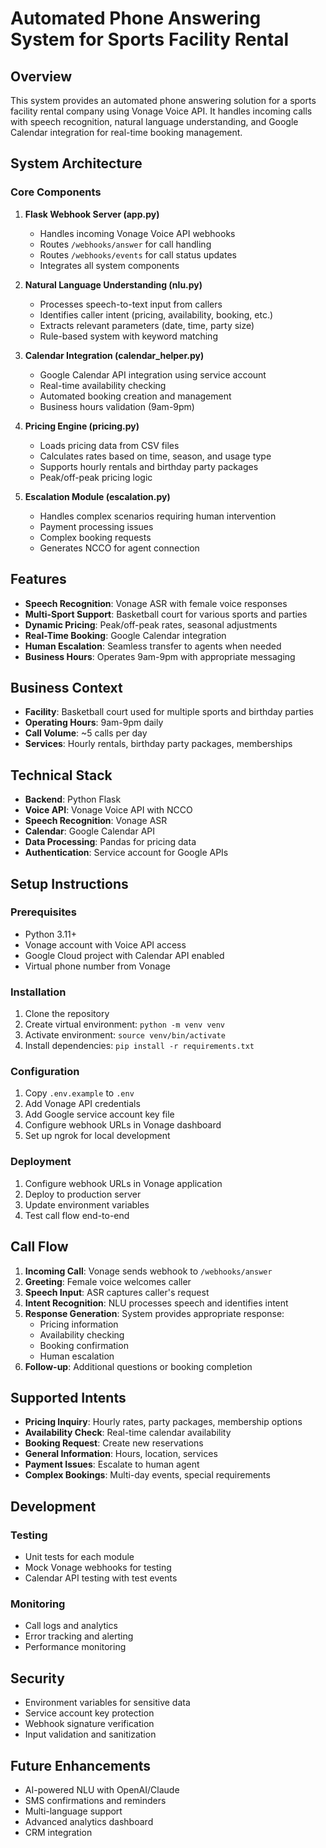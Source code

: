 # Automated Phone Answering System for Sports Facility Rental

## Overview
This system provides an automated phone answering solution for a sports facility rental company using Vonage Voice API. It handles incoming calls with speech recognition, natural language understanding, and Google Calendar integration for real-time booking management.

## System Architecture

### Core Components

1. **Flask Webhook Server (app.py)**
   - Handles incoming Vonage Voice API webhooks
   - Routes `/webhooks/answer` for call handling
   - Routes `/webhooks/events` for call status updates
   - Integrates all system components

2. **Natural Language Understanding (nlu.py)**
   - Processes speech-to-text input from callers
   - Identifies caller intent (pricing, availability, booking, etc.)
   - Extracts relevant parameters (date, time, party size)
   - Rule-based system with keyword matching

3. **Calendar Integration (calendar_helper.py)**
   - Google Calendar API integration using service account
   - Real-time availability checking
   - Automated booking creation and management
   - Business hours validation (9am-9pm)

4. **Pricing Engine (pricing.py)**
   - Loads pricing data from CSV files
   - Calculates rates based on time, season, and usage type
   - Supports hourly rentals and birthday party packages
   - Peak/off-peak pricing logic

5. **Escalation Module (escalation.py)**
   - Handles complex scenarios requiring human intervention
   - Payment processing issues
   - Complex booking requests
   - Generates NCCO for agent connection

## Features

- **Speech Recognition**: Vonage ASR with female voice responses
- **Multi-Sport Support**: Basketball court for various sports and parties
- **Dynamic Pricing**: Peak/off-peak rates, seasonal adjustments
- **Real-Time Booking**: Google Calendar integration
- **Human Escalation**: Seamless transfer to agents when needed
- **Business Hours**: Operates 9am-9pm with appropriate messaging

## Business Context

- **Facility**: Basketball court used for multiple sports and birthday parties
- **Operating Hours**: 9am-9pm daily
- **Call Volume**: ~5 calls per day
- **Services**: Hourly rentals, birthday party packages, memberships

## Technical Stack

- **Backend**: Python Flask
- **Voice API**: Vonage Voice API with NCCO
- **Speech Recognition**: Vonage ASR
- **Calendar**: Google Calendar API
- **Data Processing**: Pandas for pricing data
- **Authentication**: Service account for Google APIs

## Setup Instructions

### Prerequisites
- Python 3.11+
- Vonage account with Voice API access
- Google Cloud project with Calendar API enabled
- Virtual phone number from Vonage

### Installation
1. Clone the repository
2. Create virtual environment: `python -m venv venv`
3. Activate environment: `source venv/bin/activate`
4. Install dependencies: `pip install -r requirements.txt`

### Configuration
1. Copy `.env.example` to `.env`
2. Add Vonage API credentials
3. Add Google service account key file
4. Configure webhook URLs in Vonage dashboard
5. Set up ngrok for local development

### Deployment
1. Configure webhook URLs in Vonage application
2. Deploy to production server
3. Update environment variables
4. Test call flow end-to-end

## Call Flow

1. **Incoming Call**: Vonage sends webhook to `/webhooks/answer`
2. **Greeting**: Female voice welcomes caller
3. **Speech Input**: ASR captures caller's request
4. **Intent Recognition**: NLU processes speech and identifies intent
5. **Response Generation**: System provides appropriate response:
   - Pricing information
   - Availability checking
   - Booking confirmation
   - Human escalation
6. **Follow-up**: Additional questions or booking completion

## Supported Intents

- **Pricing Inquiry**: Hourly rates, party packages, membership options
- **Availability Check**: Real-time calendar availability
- **Booking Request**: Create new reservations
- **General Information**: Hours, location, services
- **Payment Issues**: Escalate to human agent
- **Complex Bookings**: Multi-day events, special requirements

## Development

### Testing
- Unit tests for each module
- Mock Vonage webhooks for testing
- Calendar API testing with test events

### Monitoring
- Call logs and analytics
- Error tracking and alerting
- Performance monitoring

## Security

- Environment variables for sensitive data
- Service account key protection
- Webhook signature verification
- Input validation and sanitization

## Future Enhancements

- AI-powered NLU with OpenAI/Claude
- SMS confirmations and reminders
- Multi-language support
- Advanced analytics dashboard
- CRM integration
